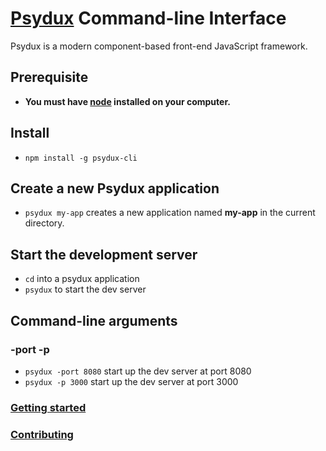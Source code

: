 
# [Psydux](https://github.com/timurtu/psydux) Command-line Interface

Psydux is a modern component-based front-end JavaScript framework.



## Prerequisite

- __You must have [node](https://nodejs.org) installed on your computer.__

## Install

- `npm install -g psydux-cli`

## Create a new Psydux application

- `psydux my-app` creates a new application named __my-app__ in the current directory.

## Start the development server

- `cd` into a psydux application
- `psydux` to start the dev server

## Command-line arguments

### -port -p

- `psydux -port 8080` start up the dev server at port 8080
- `psydux -p 3000` start up the dev server at port 3000

### [Getting started](docs/getting-started.md)

### [Contributing](docs/contributing.md)
